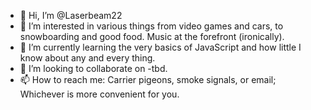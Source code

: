 - 👋 Hi, I’m @Laserbeam22
- 👀 I’m interested in various things from video games and cars, to snowboarding and good food. Music at the forefront (ironically).
- 🌱 I’m currently learning the very basics of JavaScript and how little I know about any and every thing.
- 💞️ I’m looking to collaborate on -tbd.
- 📫 How to reach me: Carrier pigeons, smoke signals, or email; Whichever is more convenient for you.

<!---
Laserbeam22/Laserbeam22 is a ✨ special ✨ repository because its `README.md` (this file) appears on your GitHub profile.
You can click the Preview link to take a look at your changes.
--->
